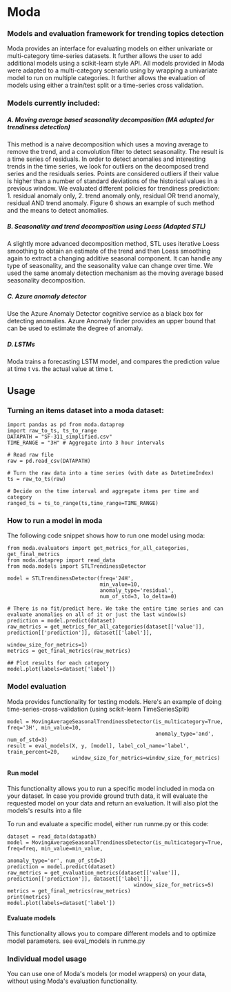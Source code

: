 # Moda
### Models and evaluation framework for trending topics detection

Moda provides an interface for evaluating models on either univariate or multi-category time-series datasets. It further allows the user to add additional models using a scikit-learn style API. All models provided in Moda were adapted to a multi-category scenario using by wrapping a univariate model to run on multiple categories. It further allows the evaluation of models using either a train/test split or a time-series cross validation.


### Models currently included:
##### A. Moving average based seasonality decomposition (MA adapted for trendiness detection)

This method is a naive decomposition which uses a moving average to remove the trend, and a convolution filter to detect seasonality. The result is a time series of residuals. In order to detect anomalies and interesting trends in the time series, we look for outliers on the decomposed trend series and the residuals series. Points are considered outliers if their value is higher than a number of standard deviations of the historical values in a previous window. We evaluated different policies for trendiness prediction: 1. residual anomaly only, 2. trend anomaly only, residual OR trend anomaly, residual AND trend anomaly. Figure 6 shows an example of such method and the means to detect anomalies.


##### B. Seasonality and trend decomposition using Loess (Adapted STL)

A slightly more advanced decomposition method, STL uses iterative Loess smoothing to obtain an estimate of the trend and then Loess smoothing again to extract a changing additive seasonal component. It can handle any type of seasonality, and the seasonality value can change over time. We used the same anomaly detection mechanism as the moving average based seasonality decomposition.

##### C. Azure anomaly detector

Use the Azure Anomaly Detector cognitive service as a black box for detecting anomalies. Azure Anomaly finder provides an upper bound that can be used to estimate the degree of anomaly.

##### D. LSTMs
Moda trains a forecasting LSTM model, and compares the prediction value at time t vs. the actual value at time t.

## Usage

### Turning an items dataset into a moda dataset:
```
import pandas as pd from moda.dataprep 
import raw_to_ts, ts_to_range 
DATAPATH = "SF-311_simplified.csv" 
TIME_RANGE = "3H" # Aggregate into 3 hour intervals 

# Read raw file 
raw = pd.read_csv(DATAPATH) 

# Turn the raw data into a time series (with date as DatetimeIndex) 
ts = raw_to_ts(raw) 

# Decide on the time interval and aggregate items per time and category 
ranged_ts = ts_to_range(ts,time_range=TIME_RANGE)
```

### How to run a model in moda

The following code snippet shows how to run one model using moda:

```
from moda.evaluators import get_metrics_for_all_categories, get_final_metrics
from moda.dataprep import read_data
from moda.models import STLTrendinessDetector

model = STLTrendinessDetector(freq='24H', 
                              min_value=10,
                              anomaly_type='residual',
                              num_of_std=3, lo_delta=0)

# There is no fit/predict here. We take the entire time series and can evaluate anomalies on all of it or just the last window(s)
prediction = model.predict(dataset)
raw_metrics = get_metrics_for_all_categories(dataset[['value']], prediction[['prediction']], dataset[['label']],
                                             window_size_for_metrics=1)
metrics = get_final_metrics(raw_metrics)

## Plot results for each category
model.plot(labels=dataset['label'])
```



### Model evaluation

Moda provides functionality for testing models. Here's an example of doing time-series-cross-validation (using scikit-learn TimeSeriesSplit)
```
model = MovingAverageSeasonalTrendinessDetector(is_multicategory=True, freq='3H', min_value=10,            
                                                anomaly_type='and', num_of_std=3)                    
result = eval_models(X, y, [model], label_col_name='label', train_percent=20, 
                     window_size_for_metrics=window_size_for_metrics)         
```



#### Run model
This functionality allows you to run a specific model included in moda on your dataset. In case you provide ground truth data, it will evaluate the requested model on your data and return an evaluation. It will also plot the models's results into a file

To run and evaluate a specific model, either run runme.py or this code:
```
dataset = read_data(datapath)
model = MovingAverageSeasonalTrendinessDetector(is_multicategory=True, freq=freq, min_value=min_value,
                                                        anomaly_type='or', num_of_std=3)
prediction = model.predict(dataset)
raw_metrics = get_evaluation_metrics(dataset[['value']], prediction[['prediction']], dataset[['label']],
                                         window_size_for_metrics=5)
metrics = get_final_metrics(raw_metrics)
print(metrics)
model.plot(labels=dataset['label'])
```


#### Evaluate models
This functionality allows you to compare different models and to optimize model parameters. see eval_models in runme.py

### Individual model usage
You can use one of Moda's models (or model wrappers) on your data, without using Moda's evaluation functionality.



